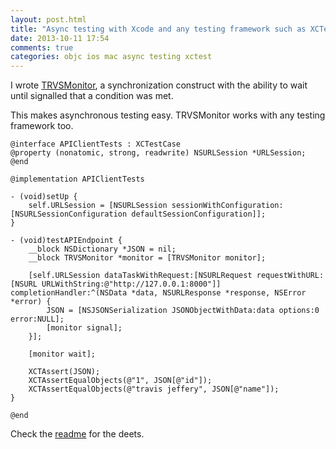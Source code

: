 ```yaml
---
layout: post.html
title: "Async testing with Xcode and any testing framework such as XCTest, SenTestingKit, Expecta, etc."
date: 2013-10-11 17:54
comments: true
categories: objc ios mac async testing xctest
---
```


I wrote [TRVSMonitor](https://github.com/travisjeffery/TRVSMonitor), a synchronization construct with the ability to wait until signalled that a condition was met.

This makes asynchronous testing easy. TRVSMonitor works with any testing framework too.

``` objc
@interface APIClientTests : XCTestCase
@property (nonatomic, strong, readwrite) NSURLSession *URLSession;
@end

@implementation APIClientTests

- (void)setUp {
    self.URLSession = [NSURLSession sessionWithConfiguration:[NSURLSessionConfiguration defaultSessionConfiguration]];
}

- (void)testAPIEndpoint {
    __block NSDictionary *JSON = nil;
    __block TRVSMonitor *monitor = [TRVSMonitor monitor];

    [self.URLSession dataTaskWithRequest:[NSURLRequest requestWithURL:[NSURL URLWithString:@"http://127.0.0.1:8000"]] completionHandler:^(NSData *data, NSURLResponse *response, NSError *error) {
        JSON = [NSJSONSerialization JSONObjectWithData:data options:0 error:NULL];
        [monitor signal];
    }];

    [monitor wait];

    XCTAssert(JSON);
    XCTAssertEqualObjects(@"1", JSON[@"id"]);
    XCTAssertEqualObjects(@"travis jeffery", JSON[@"name"]);
}

@end
```

Check the [readme](https://github.com/travisjeffery/TRVSMonitor) for the deets.
